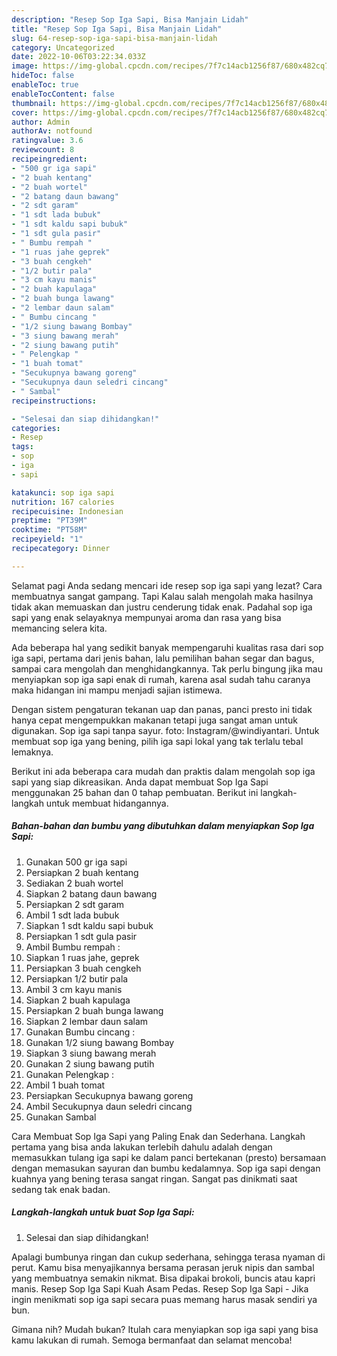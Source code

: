 ```yaml
---
description: "Resep Sop Iga Sapi, Bisa Manjain Lidah"
title: "Resep Sop Iga Sapi, Bisa Manjain Lidah"
slug: 64-resep-sop-iga-sapi-bisa-manjain-lidah
category: Uncategorized
date: 2022-10-06T03:22:34.033Z
image: https://img-global.cpcdn.com/recipes/7f7c14acb1256f87/680x482cq70/sop-iga-sapi-foto-resep-utama.jpg
hideToc: false
enableToc: true
enableTocContent: false
thumbnail: https://img-global.cpcdn.com/recipes/7f7c14acb1256f87/680x482cq70/sop-iga-sapi-foto-resep-utama.jpg
cover: https://img-global.cpcdn.com/recipes/7f7c14acb1256f87/680x482cq70/sop-iga-sapi-foto-resep-utama.jpg
author: Admin
authorAv: notfound
ratingvalue: 3.6
reviewcount: 8
recipeingredient:
- "500 gr iga sapi"
- "2 buah kentang"
- "2 buah wortel"
- "2 batang daun bawang"
- "2 sdt garam"
- "1 sdt lada bubuk"
- "1 sdt kaldu sapi bubuk"
- "1 sdt gula pasir"
- " Bumbu rempah "
- "1 ruas jahe geprek"
- "3 buah cengkeh"
- "1/2 butir pala"
- "3 cm kayu manis"
- "2 buah kapulaga"
- "2 buah bunga lawang"
- "2 lembar daun salam"
- " Bumbu cincang "
- "1/2 siung bawang Bombay"
- "3 siung bawang merah"
- "2 siung bawang putih"
- " Pelengkap "
- "1 buah tomat"
- "Secukupnya bawang goreng"
- "Secukupnya daun seledri cincang"
- " Sambal"
recipeinstructions:

- "Selesai dan siap dihidangkan!"
categories:
- Resep
tags:
- sop
- iga
- sapi

katakunci: sop iga sapi 
nutrition: 167 calories
recipecuisine: Indonesian
preptime: "PT39M"
cooktime: "PT58M"
recipeyield: "1"
recipecategory: Dinner

---
```



Selamat pagi Anda sedang mencari ide resep sop iga sapi yang lezat? Cara membuatnya sangat gampang. Tapi Kalau salah mengolah maka hasilnya tidak akan memuaskan dan justru cenderung tidak enak. Padahal sop iga sapi yang enak selayaknya mempunyai aroma dan rasa yang bisa memancing selera kita.


Ada beberapa hal yang sedikit banyak mempengaruhi kualitas rasa dari sop iga sapi, pertama dari jenis bahan, lalu pemilihan bahan segar dan bagus, sampai cara mengolah dan menghidangkannya. Tak perlu bingung jika mau menyiapkan sop iga sapi enak di rumah, karena asal sudah tahu caranya maka hidangan ini mampu menjadi sajian istimewa.

Dengan sistem pengaturan tekanan uap dan panas, panci presto ini tidak hanya cepat mengempukkan makanan tetapi juga sangat aman untuk digunakan. Sop iga sapi tanpa sayur. foto: Instagram/@windiyantari. Untuk membuat sop iga yang bening, pilih iga sapi lokal yang tak terlalu tebal lemaknya.


Berikut ini ada beberapa cara mudah dan praktis dalam mengolah sop iga sapi yang siap dikreasikan. Anda dapat membuat Sop Iga Sapi menggunakan 25 bahan dan 0 tahap pembuatan. Berikut ini langkah-langkah untuk membuat hidangannya.

<!--inarticleads1-->

##### Bahan-bahan dan bumbu yang dibutuhkan dalam menyiapkan Sop Iga Sapi:

1. Gunakan 500 gr iga sapi
1. Persiapkan 2 buah kentang
1. Sediakan 2 buah wortel
1. Siapkan 2 batang daun bawang
1. Persiapkan 2 sdt garam
1. Ambil 1 sdt lada bubuk
1. Siapkan 1 sdt kaldu sapi bubuk
1. Persiapkan 1 sdt gula pasir
1. Ambil  Bumbu rempah :
1. Siapkan 1 ruas jahe, geprek
1. Persiapkan 3 buah cengkeh
1. Persiapkan 1/2 butir pala
1. Ambil 3 cm kayu manis
1. Siapkan 2 buah kapulaga
1. Persiapkan 2 buah bunga lawang
1. Siapkan 2 lembar daun salam
1. Gunakan  Bumbu cincang :
1. Gunakan 1/2 siung bawang Bombay
1. Siapkan 3 siung bawang merah
1. Gunakan 2 siung bawang putih
1. Gunakan  Pelengkap :
1. Ambil 1 buah tomat
1. Persiapkan Secukupnya bawang goreng
1. Ambil Secukupnya daun seledri cincang
1. Gunakan  Sambal


Cara Membuat Sop Iga Sapi yang Paling Enak dan Sederhana. Langkah pertama yang bisa anda lakukan terlebih dahulu adalah dengan memasukkan tulang iga sapi ke dalam panci bertekanan (presto) bersamaan dengan memasukan sayuran dan bumbu kedalamnya. Sop iga sapi dengan kuahnya yang bening terasa sangat ringan. Sangat pas dinikmati saat sedang tak enak badan. 

<!--inarticleads2-->

##### Langkah-langkah untuk buat Sop Iga Sapi:


1. Selesai dan siap dihidangkan!

Apalagi bumbunya ringan dan cukup sederhana, sehingga terasa nyaman di perut. Kamu bisa menyajikannya bersama perasan jeruk nipis dan sambal yang membuatnya semakin nikmat. Bisa dipakai brokoli, buncis atau kapri manis. Resep Sop Iga Sapi Kuah Asam Pedas. Resep Sop Iga Sapi - Jika ingin menikmati sop iga sapi secara puas memang harus masak sendiri ya bun. 

Gimana nih? Mudah bukan? Itulah cara menyiapkan sop iga sapi yang bisa kamu lakukan di rumah. Semoga bermanfaat dan selamat mencoba!
